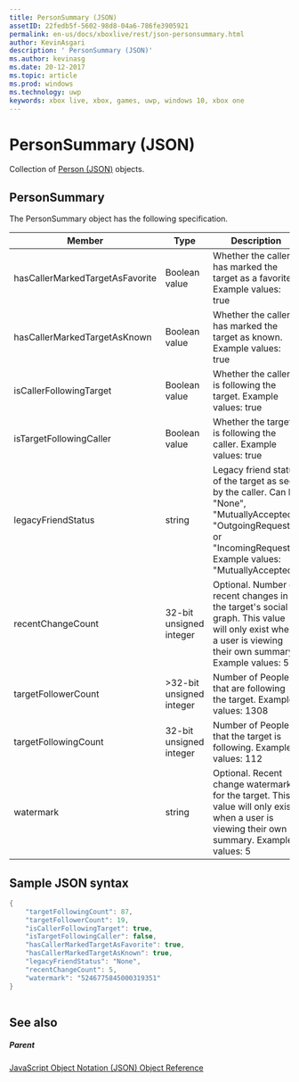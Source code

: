 ```yaml
---
title: PersonSummary (JSON)
assetID: 22fedb5f-5602-98d8-04a6-786fe3905921
permalink: en-us/docs/xboxlive/rest/json-personsummary.html
author: KevinAsgari
description: ' PersonSummary (JSON)'
ms.author: kevinasg
ms.date: 20-12-2017
ms.topic: article
ms.prod: windows
ms.technology: uwp
keywords: xbox live, xbox, games, uwp, windows 10, xbox one
---
```



# PersonSummary (JSON)
Collection of [Person (JSON)](json-person.md) objects. 
<a id="ID4ER"></a>

 
## PersonSummary
 
The PersonSummary object has the following specification.
 
| Member| Type| Description| 
| --- | --- | --- | 
| hasCallerMarkedTargetAsFavorite| Boolean value| Whether the caller has marked the target as a favorite. Example values: true| 
| hasCallerMarkedTargetAsKnown| Boolean value| Whether the caller has marked the target as known. Example values: true| 
| isCallerFollowingTarget| Boolean value| Whether the caller is following the target. Example values: true| 
| isTargetFollowingCaller| Boolean value| Whether the target is following the caller. Example values: true| 
| legacyFriendStatus| string| Legacy friend status of the target as seen by the caller. Can be "None", "MutuallyAccepted", "OutgoingRequest", or "IncomingRequest". Example values: "MutuallyAccepted"| 
| recentChangeCount| 32-bit unsigned integer| Optional. Number of recent changes in the target's social graph. This value will only exist when a user is viewing their own summary. Example values: 5| 
| targetFollowerCount| >32-bit unsigned integer| Number of People that are following the target. Example values: 1308| 
| targetFollowingCount| 32-bit unsigned integer| Number of People that the target is following. Example values: 112| 
| watermark| string| Optional. Recent change watermark for the target. This value will only exist when a user is viewing their own summary. Example values: 5| 
  
<a id="ID4E4D"></a>

 
## Sample JSON syntax
 

```cpp
{
    "targetFollowingCount": 87,
    "targetFollowerCount": 19,
    "isCallerFollowingTarget": true,
    "isTargetFollowingCaller": false,
    "hasCallerMarkedTargetAsFavorite": true,
    "hasCallerMarkedTargetAsKnown": true,
    "legacyFriendStatus": "None",
    "recentChangeCount": 5,
    "watermark": "5246775845000319351"
}
    
```

  
<a id="ID4EGE"></a>

 
## See also
 
<a id="ID4EIE"></a>

 
##### Parent 

[JavaScript Object Notation (JSON) Object Reference](atoc-xboxlivews-reference-json.md)

   